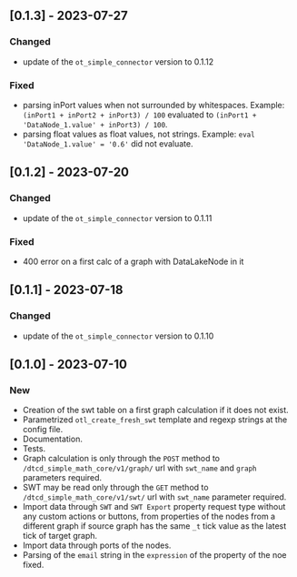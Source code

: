 ## [0.1.3] - 2023-07-27

### Changed
- update of the `ot_simple_connector` version to 0.1.12

### Fixed
- parsing inPort values when not surrounded by whitespaces. Example: `(inPort1 + inPort2 + inPort3) / 100` evaluated to `(inPort1 + 'DataNode_1.value' + inPort3) / 100`.
- parsing float values as float values, not strings. Example: `eval 'DataNode_1.value' = '0.6'` did not evaluate.


## [0.1.2] - 2023-07-20

### Changed
- update of the `ot_simple_connector` version to 0.1.11

### Fixed
- 400 error on a first calc of a graph with DataLakeNode in it

## [0.1.1] - 2023-07-18

### Changed
- update of the `ot_simple_connector` version to 0.1.10

## [0.1.0] - 2023-07-10

### New
- Creation of the swt table on a first graph calculation if it does not exist.
- Parametrized `otl_create_fresh_swt` template and regexp strings at the config file.
- Documentation.
- Tests.
- Graph calculation is only through the `POST` method to `/dtcd_simple_math_core/v1/graph/` url with `swt_name` and `graph` parameters required.
- SWT may be read only through the `GET` method to `/dtcd_simple_math_core/v1/swt/` url with `swt_name` parameter required.
- Import data through `SWT` and `SWT Export` property request type without any custom actions or buttons, from properties of the nodes from a different graph if source graph has the same `_t` tick value as the latest tick of target graph.
- Import data through ports of the nodes.
- Parsing of the `email` string in the `expression` of the property of the noe fixed.